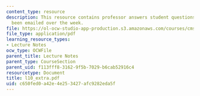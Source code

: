 ```yaml
---
content_type: resource
description: This resource contains professor answers student questions that have
  been emailed over the week.
file: https://ol-ocw-studio-app-production.s3.amazonaws.com/courses/cms-610-media-industries-and-systems-spring-2006/c650fed0a42e4e253427afc9282eda5f_l10_extra.pdf
file_type: application/pdf
learning_resource_types:
- Lecture Notes
ocw_type: OCWFile
parent_title: Lecture Notes
parent_type: CourseSection
parent_uid: f113fff8-3162-9f5b-7029-b6cab52916c4
resourcetype: Document
title: l10_extra.pdf
uid: c650fed0-a42e-4e25-3427-afc9282eda5f
---
```

